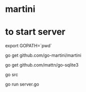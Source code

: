 # martini

# to start server

export GOPATH=\`pwd\`

go get github.com/go-martini/martini

go get github.com/mattn/go-sqlite3

go src

go run server.go

